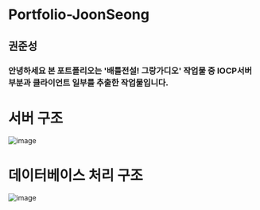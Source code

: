 # Portfolio-JoonSeong

## 권준성

### 안녕하세요 본 포트폴리오는 '배틀전설! 그랑가디오' 작업물 중 IOCP서버부분과 클라이언트 일부를 추출한 작업물입니다.

 # **서버 구조**
![image](https://user-images.githubusercontent.com/70801500/163454567-707c93b2-f192-4f54-8f7c-2c50a4c48dea.png)

# **데이터베이스 처리 구조**
![image](https://user-images.githubusercontent.com/70801500/163455261-981bbeb5-45e3-4657-878d-18383dc827d0.png)

